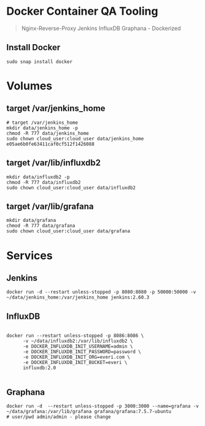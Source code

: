 # Docker Container QA Tooling

> Nginx-Reverse-Proxy Jenkins InfluxDB Graphana - Dockerized 

## Install Docker
```
sudo snap install docker
```

# Volumes
##  target /var/jenkins_home
```
# target /var/jenkins_home
mkdir data/jenkins_home -p
chmod -R 777 data/jenkins_home
sudo chown cloud_user:cloud_user data/jenkins_home
e05ae6b0fe63411caf0cf512f1426088
```
## target /var/lib/influxdb2
```
mkdir data/influxdb2 -p
chmod -R 777 data/influxdb2
sudo chown cloud_user:cloud_user data/influxdb2
```

## target /var/lib/grafana
```
mkdir data/grafana
chmod -R 777 data/grafana
sudo chown cloud_user:cloud_user data/grafana
```

# Services
## Jenkins
```
docker run -d --restart unless-stopped -p 8080:8080 -p 50000:50000 -v ~/data/jenkins_home:/var/jenkins_home jenkins:2.60.3 
```

## InfluxDB
```

docker run --restart unless-stopped -p 8086:8086 \
      -v ~/data/influxdb2:/var/lib/influxdb2 \
      -e DOCKER_INFLUXDB_INIT_USERNAME=admin \
      -e DOCKER_INFLUXDB_INIT_PASSWORD=password \
      -e DOCKER_INFLUXDB_INIT_ORG=everi.com \
      -e DOCKER_INFLUXDB_INIT_BUCKET=everi \
      influxdb:2.0
          

```

## Graphana
```
docker run -d  --restart unless-stopped -p 3000:3000 --name=grafana -v ~/data/grafana:/var/lib/grafana grafana/grafana:7.5.7-ubuntu
# user/pwd admin/admin - please change


```

